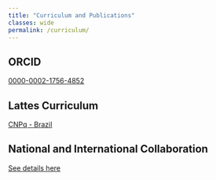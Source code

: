 ```yaml
---
title: "Curriculum and Publications"
classes: wide
permalink: /curriculum/
---
```


## ORCID
<a href="https://orcid.org/0000-0002-1756-4852" target="_blank">0000-0002-1756-4852</a>

## Lattes Curriculum
<a href="http://lattes.cnpq.br/5121623021406209" target="_blank">CNPq - Brazil</a>

## National and International Collaboration
[See details here](/collaboration/)

